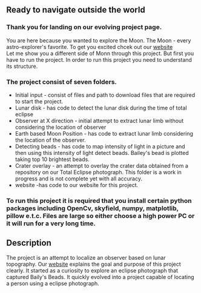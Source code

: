 ## Ready to navigate outside the world
### Thank you for landing on our evolving project page.
You are here because you wanted to explore the Moon. The Moon - every astro-explorer's favorite. To get you excited chcek out our [website](https://alyssabethl.github.io/eclipse-nav/index.html)  
Let me show you a different side of Monn through this project. But first you have to run the project.
In order to run this project you need to understand its structure. 
### The project consist of seven folders.
  * Initial input - consist of files and path to download files that are required to start the project.
  * Lunar disk - has code to detect the lunar disk during the time of total eclipse
  * Observer at X direction - initial attempt to extract lunar limb without considering the location of observer
  * Earth based Moon Position - has code to extract lunar limb considering the location of the observer.
  * Detecting beads - has code to map intensity of light in a picture and then using this intensity of light detect beads. Bailey's bead is plotted taking top 10 brightest beads.
  * Crater overlay - an attempt to overlay the crater data obtained from a repository on our Total Eclipse photograph. This folder is a work in progress and is not complete yet with all accuracy.
  * website -has code to our website for this project.
### To run this project it is required that you install certain python packages including OpenCv, skyfield, numpy, matplotlib, pillow e.t.c. Files are large so either choose a high power PC or it will run for a very long time.
## Description
The project is an attempt to localize an observer based on lunar topography. Our [website](https://alyssabethl.github.io/eclipse-nav/index.html) explains the goal and purpose of this project clearly. 
It started as a curiosity to explore an eclipse photograph that captured Baily's Beads. It quickly evolved into a project capable of locating a person using a eclipse photograph.

